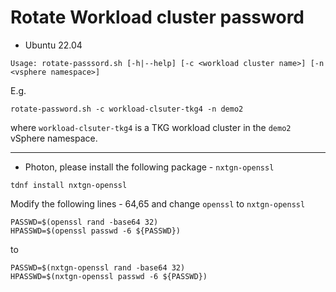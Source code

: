 # Rotate Workload cluster password

* Ubuntu 22.04

```
Usage: rotate-passsord.sh [-h|--help] [-c <workload cluster name>] [-n <vsphere namespace>]
```
E.g.
```shell
rotate-password.sh -c workload-clsuter-tkg4 -n demo2
```
where `workload-clsuter-tkg4` is a TKG workload cluster in the `demo2` vSphere namespace. 

---
* Photon, please install the following package - `nxtgn-openssl`

```shell
tdnf install nxtgn-openssl
```

Modify the following lines - 64,65 and change `openssl` to `nxtgn-openssl`

```shell
PASSWD=$(openssl rand -base64 32)
HPASSWD=$(openssl passwd -6 ${PASSWD})
```
to 
```shell
PASSWD=$(nxtgn-openssl rand -base64 32)
HPASSWD=$(nxtgn-openssl passwd -6 ${PASSWD})
```
